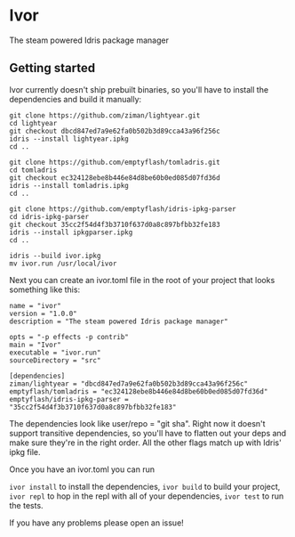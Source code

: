 # Ivor
The steam powered Idris package manager

## Getting started

Ivor currently doesn't ship prebuilt binaries, so you'll have to install the 
dependencies and build it manually:

```
git clone https://github.com/ziman/lightyear.git 
cd lightyear 
git checkout dbcd847ed7a9e62fa0b502b3d89cca43a96f256c 
idris --install lightyear.ipkg 
cd .. 

git clone https://github.com/emptyflash/tomladris.git 
cd tomladris 
git checkout ec324128ebe8b446e84d8be60b0ed085d07fd36d 
idris --install tomladris.ipkg 
cd .. 

git clone https://github.com/emptyflash/idris-ipkg-parser 
cd idris-ipkg-parser 
git checkout 35cc2f54d4f3b3710f637d0a8c897bfbb32fe183 
idris --install ipkgparser.ipkg 
cd ..

idris --build ivor.ipkg
mv ivor.run /usr/local/ivor
```

Next you can create an ivor.toml file in the root of your project 
that looks something like this:
```
name = "ivor"
version = "1.0.0"
description = "The steam powered Idris package manager"

opts = "-p effects -p contrib"
main = "Ivor"
executable = "ivor.run"
sourceDirectory = "src"

[dependencies]
ziman/lightyear = "dbcd847ed7a9e62fa0b502b3d89cca43a96f256c"
emptyflash/tomladris = "ec324128ebe8b446e84d8be60b0ed085d07fd36d"
emptyflash/idris-ipkg-parser = "35cc2f54d4f3b3710f637d0a8c897bfbb32fe183"
```

The dependencies look like user/repo = "git sha". Right now it doesn't 
support transitive dependencies, so you'll have to flatten out your deps 
and make sure they're in the right order. All the other flags match up with 
Idris' ipkg file.

Once you have an ivor.toml you can run

`ivor install` to install the dependencies,
`ivor build` to build your project,
`ivor repl` to hop in the repl with all of your dependencies,
`ivor test` to run the tests.


If you have any problems please open an issue!
